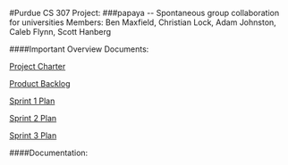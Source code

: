 #Purdue CS 307 Project:
###papaya -- Spontaneous group collaboration for universities
Members: Ben Maxfield, Christian Lock, Adam Johnston, Caleb Flynn, Scott Hanberg

####Important Overview Documents:

[Project Charter](http://github.com/bmaxfie/papaya-lambda/blob/master/docs/ProjectCharter.pdf)

[Product Backlog](http://github.com/bmaxfie/papaya-lambda/blob/master/docs/ProductBacklog.pdf)

[Sprint 1 Plan](http://github.com/bmaxfie/papaya-lambda/blob/master/docs/SprintPlan1.pdf)

[Sprint 2 Plan](http://github.com/bmaxfie/papaya-lambda/blob/master/docs/SprintPlan2.pdf)

[Sprint 3 Plan](http://github.com/bmaxfie/papaya-lambda/blob/master/docs/SprintPlan3.pdf)

####Documentation:
